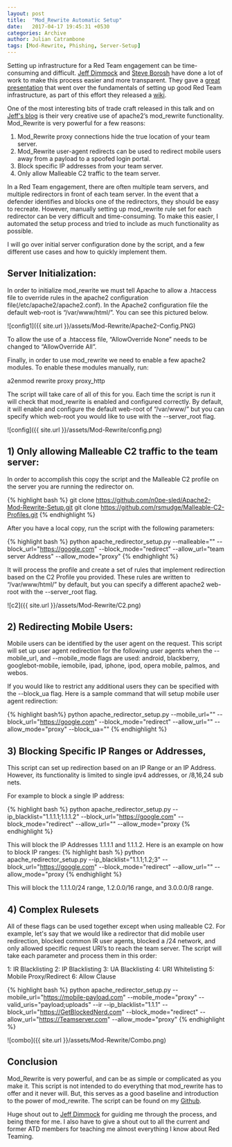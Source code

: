 ```yaml
---
layout: post
title:  "Mod_Rewrite Automatic Setup"
date:   2017-04-17 19:45:31 +0530
categories: Archive
author: Julian Catrambone
tags: [Mod-Rewrite, Phishing, Server-Setup]
---
```


Setting up infrastructure for a Red Team engagement can be time-consuming and difficult.  [Jeff Dimmock](https://twitter.com/bluscreenofjeff) and [Steve Borosh](https://twitter.com/424f424f) have done a lot of work to make this process easier and more transparent.  They gave a [great presentation](https://speakerdeck.com/rvrsh3ll/doomsday-preppers-fortifying-your-red-team-infrastructure) that went over the fundamentals of setting up good Red Team infrastructure, as part of this effort they released a [wiki](https://github.com/bluscreenofjeff/Red-Team-Infrastructure-Wiki).

One of the most interesting bits of trade craft released in this talk and on [Jeff's blog](https://bluescreenofjeff.com/tags#mod_rewrite) is their very creative use of apache2’s mod_rewrite functionality. Mod_Rewrite is very powerful for a few reasons:

1. Mod_Rewrite proxy connections hide the true location of your team server.
2. Mod_Rewrite user-agent redirects can be used to redirect mobile users away from a payload to a spoofed login portal.
3. Block specific IP addresses from your team server.
4. Only allow Malleable C2 traffic to the team server.

In a Red Team engagement, there are often multiple team servers, and multiple redirectors in front of each team server. In the event that a defender identifies and blocks one of the redirectors, they should be easy to recreate. However, manually setting up mod_rewrite rule set for each redirector can be very difficult and time-consuming. To make this easier, I automated the setup process and tried to include as much functionality as possible.

I will go over initial server configuration done by the script, and a few different use cases and how to quickly implement them.

## Server Initialization:

In order to initialize mod_rewrite we must tell Apache to allow a .htaccess file to override rules in the apache2 configuration file(/etc/apache2/apache2.conf).  In the Apache2 configuration file the default web-root is “/var/www/html/”.  You can see this pictured below.

![config1]({{ site.url }}/assets/Mod-Rewrite/Apache2-Config.PNG)

To allow the use of a .htaccess file, “AllowOverride None” needs to be changed to “AllowOverride All”.

Finally, in order to use mod_rewrite we need to enable a few apache2 modules. To enable these modules manually, run:

a2enmod rewrite proxy proxy_http

The script will take care of all of this for you.  Each time the script is run it will check that mod_rewrite is enabled and configured correctly. By default, it will enable and configure the default web-root of “/var/www/” but you can specify which web-root you would like to use with the --server_root flag.

![config]({{ site.url }}/assets/Mod-Rewrite/config.png)

## 1) Only allowing Malleable C2 traffic to the team server:

In order to accomplish this copy the script and the Malleable C2 profile on the server you are running the redirector on.

{% highlight bash %}
git clone https://github.com/n0pe-sled/Apache2-Mod-Rewrite-Setup.git
git clone https://github.com/rsmudge/Malleable-C2-Profiles.git
{% endhighlight %}

After you have a local copy, run the script with the following parameters:

{% highlight bash %}
python apache_redirector_setup.py --malleable="<Path to C2 Profile>" --block_url="https://google.com" --block_mode="redirect" --allow_url="team server Address" --allow_mode="proxy"
{% endhighlight %}

It will process the profile and create a set of rules that implement redirection based on the C2 Profile you provided.  These rules are written to “/var/www/html/” by default, but you can specify a different apache2 web-root with the --server_root flag.

![c2]({{ site.url }}/assets/Mod-Rewrite/C2.png)


## 2) Redirecting Mobile Users:

Mobile users can be identified by the user agent on the request. This script will set up user agent redirection for the following user agents when the --mobile_url, and --mobile_mode flags are used: android, blackberry, googlebot-mobile, iemobile, ipad, iphone, ipod, opera mobile, palmos, and webos.

If you would like to restrict any additional users they can be specified with the --block_ua flag. Here is a sample command that will setup mobile user agent redirection:

{% highlight  bash%}
python apache_redirector_setup.py --mobile_url="<mobile site>" --block_url="https://google.com" --block_mode="redirect" --allow_url="<team server Address>" --allow_mode="proxy"  --block_ua="<any additional ua to block>"
{% endhighlight %}

## 3) Blocking Specific IP Ranges or Addresses,

This script can set up redirection based on an IP Range or an IP Address. However, its functionality is limited to single ipv4 addresses, or /8,16,24 sub nets.

For example to block a single IP address:

{% highlight bash %}
python apache_redirector_setup.py --ip_blacklist="1.1.1.1;1.1.1.2" --block_url="https://google.com" --block_mode="redirect" --allow_url="<Team server Address>" --allow_mode="proxy
{% endhighlight %}

This will block the IP Addresses 1.1.1.1 and 1.1.1.2.  Here is an example on how to block IP ranges:
{% highlight bash %}
python apache_redirector_setup.py --ip_blacklist="1.1.1;1.2;3" --block_url="https://google.com" --block_mode="redirect" --allow_url="<Team server Address>" --allow_mode="proxy
{% endhighlight %}

This will block the 1.1.1.0/24 range, 1.2.0.0/16 range, and 3.0.0.0/8 range.

## 4) Complex Rulesets

All of these flags can be used together except when using malleable C2. For example, let's say that we would like a redirector that did mobile user redirection, blocked common IR user agents, blocked a /24 network, and only allowed specific request URI’s to reach the team server. The script will take each parameter and process them in this order:

1: IR Blacklisting
2: IP Blacklisting
3: UA Blacklisting
4: URI Whitelisting
5: Mobile Proxy/Redirect
6: Allow Clause

{% highlight bash %}
python apache_redirector_setup.py --mobile_url="https://mobile-payload.com" --mobile_mode="proxy" --valid_uris="payload;uploads" --ir --ip_blacklist="1.1.1" --block_url="https://GetBlockedNerd.com" --block_mode="redirect" --allow_url="https://Teamserver.com" --allow_mode="proxy"
{% endhighlight %}

![combo]({{ site.url }}/assets/Mod-Rewrite/Combo.png)

## Conclusion

Mod_Rewrite is very powerful, and can be as simple or complicated as you make it. This script is not intended to do everything that mod_rewrite has to offer and it never will. But, this serves as a good baseline and introduction to the power of mod_rewrite. The script can be found on my [Github](https://github.com/n0pe-sled/Apache2-Mod-Rewrite-Setup).

Huge shout out to [Jeff Dimmock](https://twitter.com/bluscreenofjeff) for guiding me through the process, and being there for me. I also have to give a shout out to all the current and former ATD members for teaching me almost everything I know about Red Teaming.



